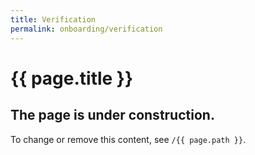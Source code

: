```yaml
---
title: Verification
permalink: onboarding/verification
---
```

# {{ page.title }}

## The page is under construction. 
To change or remove this content, see `/{{ page.path }}`.

